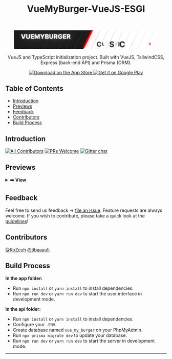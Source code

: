 <h1 align="center"> VueMyBurger-VueJS-ESGI </h1> <br>
<p align="center">
  <a href="https://gitpoint.co/">
    <img alt="GitPoint" title="GitPoint" src="logo.gif" width="450">
  </a>
</p>

<p align="center">
    VueJS and TypeScript initialization project. Built with VueJS, TailwindCSS,  Express (back-end API) and Prisma (ORM).
</p>

<p align="center">
  <a href="#">
    <img alt="Download on the App Store" title="App Store" src="http://i.imgur.com/0n2zqHD.png" width="140">
  </a>

  <a href="#">
    <img alt="Get it on Google Play" title="Google Play" src="http://i.imgur.com/mtGRPuM.png" width="140">
  </a>
</p>

<!-- START doctoc generated TOC please keep comment here to allow auto update -->
<!-- DON'T EDIT THIS SECTION, INSTEAD RE-RUN doctoc TO UPDATE -->
## Table of Contents

- [Introduction](#introduction)
- [Previews](#previews)
- [Feedback](#feedback)
- [Contributors](#contributors)
- [Build Process](#build-process)

<!-- END doctoc generated TOC please keep comment here to allow auto update -->

## Introduction

[![All Contributors](https://img.shields.io/badge/all_contributors-2-orange.svg?style=flat-square)](./CONTRIBUTORS.md)
[![PRs Welcome](https://img.shields.io/badge/PRs-welcome-brightgreen.svg?style=flat-square)](http://makeapullrequest.com)
[![Gitter chat](https://img.shields.io/badge/chat-on_gitter-008080.svg?style=flat-square)](https://gitter.im/VueMyBurger-VueJS-ESGI)

## Previews

<details>
  <summary><strong>➡️ View</strong></summary>
  <br/>
  <img align="left" src="previews/navbar_hero.png" width="280" target="_blank"/>
  <img src="previews/menu.png" width="280" target="_blank"/>
  <br/>
  <img align="left" src="previews/contact_about.png" width="280" target="_blank"/>
  <img src="previews/create_burger.png" width="280" target="_blank"/>
  <br/>
  <img src="previews/history.png" width="280" target="_blank"/>
</details>

## Feedback

Feel free to send us feedback -> [file an issue](https://github.com/KoZeuh/VueMyBurger-VueJS-ESGI/issues/new). Feature requests are always welcome. If you wish to contribute, please take a quick look at the [guidelines](./CONTRIBUTING.md)!

## Contributors

[@KoZeuh](https://github.com/KoZeuh)
[@tibaaault](https://github.com/tibaaault)

## Build Process

**In the app folder:**

- Run `npm install` or `yarn install` to install dependencies.
- Run `npm run dev` or `yarn run dev` to start the user interface in development mode.
  
**In the api folder:**

- Run `npm install` or `yarn install` to install dependencies.
- Configure your `.ENV`.
- Create database named `vue_my_burger` on your PhpMyAdmin.
- Run `npx prisma migrate dev` to update your database. 
- Run `npm run dev` or `yarn run dev` to start the server in development mode.

----------------------------------------------------------------------------------------------------------------------------------------------------------------------------------------------------------------------------------------------------------


